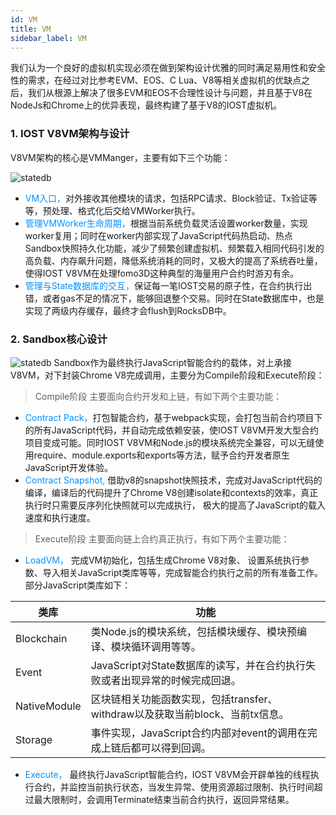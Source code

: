 ```yaml
---
id: VM
title: VM
sidebar_label: VM
---
```


我们认为一个良好的虚拟机实现必须在做到架构设计优雅的同时满足易用性和安全性的需求，在经过对比参考EVM、EOS、C Lua、V8等相关虚拟机的优缺点之后，我们从根源上解决了很多EVM和EOS不合理性设计与问题，并且基于V8在NodeJs和Chrome上的优异表现，最终构建了基于V8的IOST虚拟机。

### 1. IOST V8VM架构与设计
V8VM架构的核心是VMManger，主要有如下三个功能：

![statedb](assets/2-intro-of-iost/VM/V8VM.png)
* <font color="#0092ff">VM入口，</font>对外接收其他模块的请求，包括RPC请求、Block验证、Tx验证等等，预处理、格式化后交给VMWorker执行。
* <font color="#0092ff">管理VMWorker生命周期，</font>根据当前系统负载灵活设置worker数量，实现worker复用；同时在worker内部实现了JavaScript代码热启动、热点Sandbox快照持久化功能，减少了频繁创建虚拟机、频繁载入相同代码引发的高负载、内存飙升问题，降低系统消耗的同时，又极大的提高了系统吞吐量，使得IOST V8VM在处理fomo3D这种典型的海量用户合约时游刃有余。
* <font color="#0092ff">管理与State数据库的交互，</font>保证每一笔IOST交易的原子性，在合约执行出错，或者gas不足的情况下，能够回退整个交易。同时在State数据库中，也是实现了两级内存缓存，最终才会flush到RocksDB中。

### 2. Sandbox核心设计
![statedb](assets/2-intro-of-iost/VM/sandbox.png)
Sandbox作为最终执行JavaScript智能合约的载体，对上承接V8VM，对下封装Chrome V8完成调用，主要分为Compile阶段和Execute阶段：
> Compile阶段
主要面向合约开发和上链，有如下两个主要功能：
* <font color="#0092ff">Contract Pack，</font>打包智能合约，基于webpack实现，会打包当前合约项目下的所有JavaScript代码，并自动完成依赖安装，使IOST V8VM开发大型合约项目变成可能。同时IOST V8VM和Node.js的模块系统完全兼容，可以无缝使用require、module.exports和exports等方法，赋予合约开发者原生JavaScript开发体验。
* <font color="#0092ff">Contract Snapshot, </font>借助v8的snapshot快照技术，完成对JavaScript代码的编译，编译后的代码提升了Chrome V8创建isolate和contexts的效率，真正执行时只需要反序列化快照就可以完成执行， 极大的提高了JavaScript的载入速度和执行速度。

> Execute阶段
主要面向链上合约真正执行，有如下两个主要功能：
* <font color="#0092ff">LoadVM，</font>
完成VM初始化，包括生成Chrome V8对象、 设置系统执行参数、导入相关JavaScript类库等等，完成智能合约执行之前的所有准备工作。部分JavaScript类库如下：

| 类库          | 功能   |
| --------     | -----  |
| Blockchain   | 类Node.js的模块系统，包括模块缓存、模块预编译、模块循环调用等等。 |
| Event        | JavaScript对State数据库的读写，并在合约执行失败或者出现异常的时候完成回退。   |
| NativeModule | 区块链相关功能函数实现，包括transfer、withdraw以及获取当前block、当前tx信息。    |
| Storage      | 事件实现，JavaScript合约内部对event的调用在完成上链后都可以得到回调。    | 

* <font color="#0092ff">Execute，</font>
最终执行JavaScript智能合约，IOST V8VM会开辟单独的线程执行合约，并监控当前执行状态，当发生异常、使用资源超过限制、执行时间超过最大限制时，会调用Terminate结束当前合约执行，返回异常结果。
